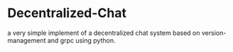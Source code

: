 # Decentralized-Chat
a very simple implement of a decentralized chat system based on version-management and grpc using python.
